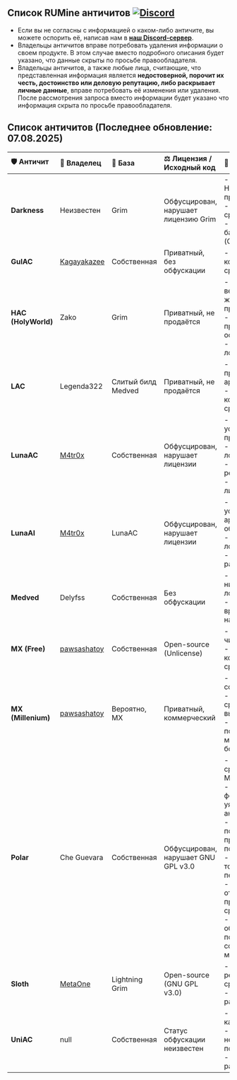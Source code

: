 ## Список RUMine античитов [![Discord](https://img.shields.io/discord/1297490292349468715?logo=discord&logoColor=white&label=Discord&color=7289DA)](https://dsc.gg/kaelus)

- Если вы не согласны с информацией о каком-либо античите, вы можете оспорить её, написав нам в **[наш Discord-сервер](https://dsc.gg/kaelus)**.
- Владельцы античитов вправе потребовать удаления информации о своем продукте. В этом случае вместо подробного описания будет указано, что данные скрыты по просьбе правообладателя.
- Владельцы античитов, а также любые лица, считающие, что представленная информация является **недостоверной, порочит их честь, достоинство или деловую репутацию, либо раскрывает личные данные**, вправе потребовать её изменения или удаления. После рассмотрения запроса вместо информации будет указано что информация скрыта по просьбе правообладателя.

## Список античитов (Последнее обновление: 07.08.2025)

| 🛡️ Античит | 👑 Владелец | 🧬 База | ⚖️ Лицензия / Исходный код | 📝 Описание |
| :--- | :--- | :--- | :--- | :--- |
| **Darkness** | Неизвестен | Grim | Обфусцирован, нарушает лицензию Grim | - Неконкурентоспособные проверки.<br>- Очень много ложных срабатываний.<br>- Нарушает лицензию базового античита (Grim). |
| **GulAC** | [Kagayakazee](https://discord.com/users/561181902254637056) | Собственная | Приватный, без обфускации | - Имеет большое количество ложных срабатываний. |
| **HAC (HolyWorld)** | Zako | Grim | Приватный, не продаётся | - Ответвление старой версии Grim, жертвующее Movement проверками.<br>- Сомнительные Combat проверки, не основанные на ротации.<br>- Среднее количество ложных срабатываний. |
| **LAC** | Legenda322 | Слитый билд Medved | Приватный, не продаётся | - Использует проигрышную архитектуру.<br>- Невероятно большое количество ложных срабатываний. |
| **LunaAC** | [M4tr0x](https://discord.com/users/1305773901699350590) | Собственная | Обфусцирован, нарушает лицензии | - Использует устаревшие принципы проверок.<br>- Огромное количество ложных срабатываний.<br>- Сильно нагружает ресурсы сервера.<br>- Нарушает различные лицензии. |
| **LunaAI** | [M4tr0x](https://discord.com/users/1305773901699350590) | LunaAC | Обфусцирован, нарушает лицензии | - Использует устаревшую архитектуру модели, обучается на синтетике.<br>- Огромное количество ложных срабатываний.<br>- Находится в разработке. |
| **Medved** | Delyfss | Собственная | Без обфускации | - Хороший античит с низким количеством ложных срабатываний.<br>- Достаточно долгое время срабатывания на нарушителя. |
| **MX (Free)** | [pawsashatoy](https://discord.com/users/612640464771743744) | Собственная | Open-source (Unlicense) | - Хорошо обнаруживает читеров.<br>- Имеет высокое количество ложных срабатываний. |
| **MX (Millenium)** | [pawsashatoy](https://discord.com/users/612640464771743744) | Вероятно, MX | Приватный, коммерческий | - Проверки на базе собственной нейросети.<br>- Почти нет ложных срабатываний на высоком пороге.<br>- Хорошо обнаруживает популярные RU читы, но может быть слаб против более качественных. |
| **Polar** | Che Guevara | Собственная | Обфусцирован, нарушает GNU GPL v3.0 | - Множество ложных срабатываний на Movement.<br>- Упрощения для фикса фолсов создают уязвимости для обхода античита.<br>- Плохая и дорогая поддержка, закрытая и противоречивая ценовая политика.<br>- Модель эффективна только сразу после переобучения.<br>- Поддержка отказывается признавать ложные срабатывания.<br>- Иногда из-за обфускации античит попадает в продакшен со сломанной математикой. |
| **Sloth** | [MetaOne](https://discord.com/users/1003303210632630292) | Lightning Grim | Open-source (GNU GPL v3.0) | - Стабильная модель с редкими ложными срабатываниями.<br>- Находится в активной разработке. |
| **UniAC** | null | Собственная | Статус обфускации неизвестен | - Модель создаётся под каждую ротацию.<br>- Модель имеет непредсказуемое поведение.<br>- Находится в разработке. |
